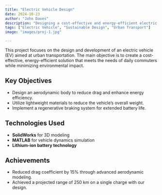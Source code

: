 ```yaml
---
title: "Electric Vehicle Design"
date: 2024-10-23
author: "John Daves"
description: "Designing a cost-effective and energy-efficient electric vehicle for urban commuting."
tags: ["Electric Vehicle", "Sustainable Design", "Urban Transport"]
image: "images/proj-1.jpg"

---
```


This project focuses on the design and development of an electric vehicle (EV) aimed at urban transportation. The main objective is to create a cost-effective, energy-efficient solution that meets the needs of daily commuters while minimizing environmental impact.

## Key Objectives
- Design an aerodynamic body to reduce drag and enhance energy efficiency.
- Utilize lightweight materials to reduce the vehicle’s overall weight.
- Implement a regenerative braking system for extended battery life.

## Technologies Used
- **SolidWorks** for 3D modeling
- **MATLAB** for vehicle dynamics simulation
- **Lithium-ion battery technology**

## Achievements
- Reduced drag coefficient by 15% through advanced aerodynamic modeling.
- Achieved a projected range of 250 km on a single charge with our design.

